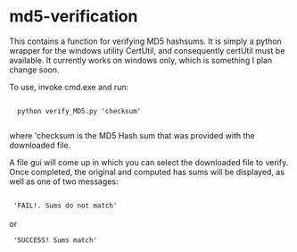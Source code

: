 # md5-verification

This contains a function for verifying MD5 hashsums.  It is simply a python wrapper for the windows utility CertUtil, and consequently certUtil must be available.  It currently works on windows only, which is something I plan change soon.

To use, invoke cmd.exe and run:

<code>
  python verify_MD5.py 'checksum'
   
</code>

 where 'checksum is the MD5 Hash sum that was provided with the downloaded file.
 
 A file gui will come up in which you can select the downloaded file to verify.  Once completed, the original and computed has sums will be displayed, as well as one of two messages:
 
<code>
 'FAIL!. Sums do not match'
</code>
<br> or <br>
<code>
 'SUCCESS! Sums match'
</code>
